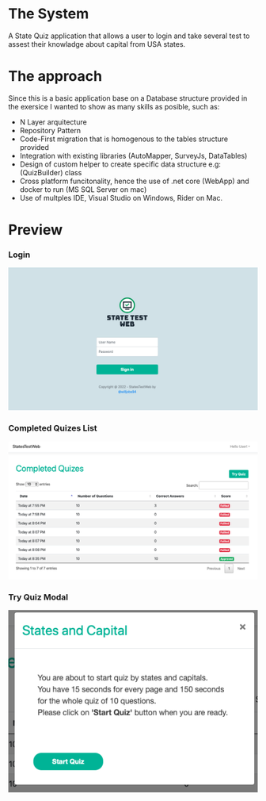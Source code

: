 # The System

A State Quiz application that allows a user to login and take several test to assest their 
knowladge about capital from USA states.

# The approach 

Since this is a basic application base on a Database structure provided in the exersice 
I wanted to show as many skills as posible, such as:


* N Layer arquitecture
* Repository Pattern
* Code-First migration that is homogenous to the tables structure provided
* Integration with existing libraries (AutoMapper, SurveyJs, DataTables)
* Design of custom helper to create specific data structure e.g: (QuizBuilder) class
* Cross platform funcitonality, hence the use of .net core (WebApp) and docker to run
  (MS SQL Server on mac)
* Use of multples IDE, Visual Studio on Windows, Rider on Mac.



# Preview

### Login
![Login Page](preview/login.png)

### Completed Quizes List
![Quizes List Page](preview/quizes-list.png)

### Try Quiz Modal
![Try Quiz Modal](preview/quiz-modal.png)
